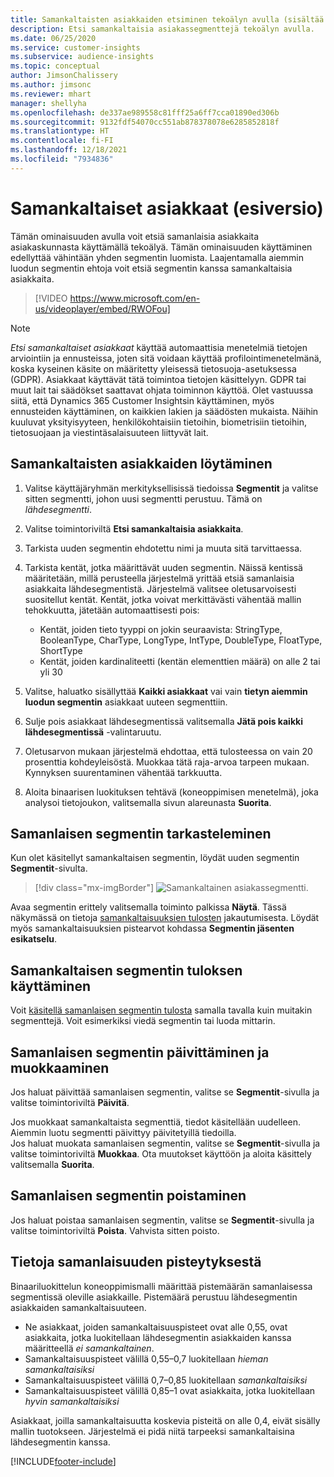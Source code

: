 ```yaml
---
title: Samankaltaisten asiakkaiden etsiminen tekoälyn avulla (sisältää videon)
description: Etsi samankaltaisia asiakassegmenttejä tekoälyn avulla.
ms.date: 06/25/2020
ms.service: customer-insights
ms.subservice: audience-insights
ms.topic: conceptual
author: JimsonChalissery
ms.author: jimsonc
ms.reviewer: mhart
manager: shellyha
ms.openlocfilehash: de337ae989558c81fff25a6ff7cca01890ed306b
ms.sourcegitcommit: 9132fdf54070cc551ab878378078e6285852818f
ms.translationtype: HT
ms.contentlocale: fi-FI
ms.lasthandoff: 12/18/2021
ms.locfileid: "7934836"
---
```

# <a name="similar-customers-preview"></a>Samankaltaiset asiakkaat (esiversio)

Tämän ominaisuuden avulla voit etsiä samanlaisia asiakkaita asiakaskunnasta käyttämällä tekoälyä. Tämän ominaisuuden käyttäminen edellyttää vähintään yhden segmentin luomista. Laajentamalla aiemmin luodun segmentin ehtoja voit etsiä segmentin kanssa samankaltaisia asiakkaita.

> [!VIDEO https://www.microsoft.com/en-us/videoplayer/embed/RWOFou]

> [!NOTE]
> *Etsi samankaltaiset asiakkaat* käyttää automaattisia menetelmiä tietojen arviointiin ja ennusteissa, joten sitä voidaan käyttää profilointimenetelmänä, koska kyseinen käsite on määritetty yleisessä tietosuoja-asetuksessa (GDPR). Asiakkaat käyttävät tätä toimintoa tietojen käsittelyyn. GDPR tai muut lait tai säädökset saattavat ohjata toiminnon käyttöä. Olet vastuussa siitä, että Dynamics 365 Customer Insightsin käyttäminen, myös ennusteiden käyttäminen, on kaikkien lakien ja säädösten mukaista. Näihin kuuluvat yksityisyyteen, henkilökohtaisiin tietoihin, biometrisiin tietoihin, tietosuojaan ja viestintäsalaisuuteen liittyvät lait.

## <a name="finding-similar-customers"></a>Samankaltaisten asiakkaiden löytäminen

1. Valitse käyttäjäryhmän merkityksellisissä tiedoissa **Segmentit** ja valitse sitten segmentti, johon uusi segmentti perustuu. Tämä on *lähdesegmentti*.

1. Valitse toimintoriviltä **Etsi samankaltaisia asiakkaita**.

1. Tarkista uuden segmentin ehdotettu nimi ja muuta sitä tarvittaessa.

1. Tarkista kentät, jotka määrittävät uuden segmentin. Näissä kentissä määritetään, millä perusteella järjestelmä yrittää etsiä samanlaisia asiakkaita lähdesegmentistä. Järjestelmä valitsee oletusarvoisesti suositellut kentät.
  Kentät, jotka voivat merkittävästi vähentää mallin tehokkuutta, jätetään automaattisesti pois:
  
   - Kentät, joiden tieto tyyppi on jokin seuraavista: StringType, BooleanType, CharType, LongType, IntType, DoubleType, FloatType, ShortType
   - Kentät, joiden kardinaliteetti (kentän elementtien määrä) on alle 2 tai yli 30

1. Valitse, haluatko sisällyttää **Kaikki asiakkaat** vai vain **tietyn aiemmin luodun segmentin** asiakkaat uuteen segmenttiin.

1. Sulje pois asiakkaat lähdesegmentissä valitsemalla **Jätä pois kaikki lähdesegmentissä** -valintaruutu.

1. Oletusarvon mukaan järjestelmä ehdottaa, että tulosteessa on vain 20 prosenttia kohdeyleisöstä. Muokkaa tätä raja-arvoa tarpeen mukaan. Kynnyksen suurentaminen vähentää tarkkuutta.

1. Aloita binaarisen luokituksen tehtävä (koneoppimisen menetelmä), joka analysoi tietojoukon, valitsemalla sivun alareunasta **Suorita**.

## <a name="view-the-similar-segment"></a>Samanlaisen segmentin tarkasteleminen

Kun olet käsitellyt samankaltaisen segmentin, löydät uuden segmentin **Segmentit**-sivulta.

> [!div class="mx-imgBorder"]
> ![Samankaltainen asiakassegmentti.](media/expanded-segment.png "Samankaltainen asiakassegmentti")

Avaa segmentin erittely valitsemalla toiminto palkissa **Näytä**. Tässä näkymässä on tietoja [samankaltaisuuksien tulosten](#about-similarity-scores) jakautumisesta. Löydät myös samankaltaisuuksien pistearvot kohdassa **Segmentin jäsenten esikatselu**.

## <a name="use-the-output-of-a-similar-segment"></a>Samankaltaisen segmentin tuloksen käyttäminen

Voit [käsitellä samanlaisen segmentin tulosta](segments.md) samalla tavalla kuin muitakin segmenttejä. Voit esimerkiksi viedä segmentin tai luoda mittarin.

## <a name="refresh-and-edit-a-similar-segment"></a>Samanlaisen segmentin päivittäminen ja muokkaaminen

Jos haluat päivittää samanlaisen segmentin, valitse se **Segmentit**-sivulla ja valitse toimintoriviltä **Päivitä**.

Jos muokkaat samankaltaista segmenttiä, tiedot käsitellään uudelleen. Aiemmin luotu segmentti päivittyy päivitetyillä tiedoilla.    
Jos haluat muokata samanlaisen segmentin, valitse se **Segmentit**-sivulla ja valitse toimintoriviltä **Muokkaa**. Ota muutokset käyttöön ja aloita käsittely valitsemalla **Suorita**.

## <a name="delete-a-similar-segment"></a>Samanlaisen segmentin poistaminen

Jos haluat poistaa samanlaisen segmentin, valitse se **Segmentit**-sivulla ja valitse toimintoriviltä **Poista**. Vahvista sitten poisto.

## <a name="about-similarity-scores"></a>Tietoja samanlaisuuden pisteytyksestä

Binaariluokittelun koneoppimismalli määrittää pistemäärän samanlaisessa segmentissä oleville asiakkaille. Pistemäärä perustuu lähdesegmentin asiakkaiden samankaltaisuuteen.

- Ne asiakkaat, joiden samankaltaisuuspisteet ovat alle 0,55, ovat asiakkaita, jotka luokitellaan lähdesegmentin asiakkaiden kanssa määritteellä *ei samankaltainen*.
- Samankaltaisuuspisteet välillä 0,55–0,7 luokitellaan *hieman samankaltaisiksi*
- Samankaltaisuuspisteet välillä 0,7–0,85 luokitellaan *samankaltaisiksi*
- Samankaltaisuuspisteet välillä 0,85–1 ovat asiakkaita, jotka luokitellaan *hyvin samankaltaisiksi*

Asiakkaat, joilla samankaltaisuutta koskevia pisteitä on alle 0,4, eivät sisälly mallin tuotokseen. Järjestelmä ei pidä niitä tarpeeksi samankaltaisina lähdesegmentin kanssa.


[!INCLUDE[footer-include](../includes/footer-banner.md)]